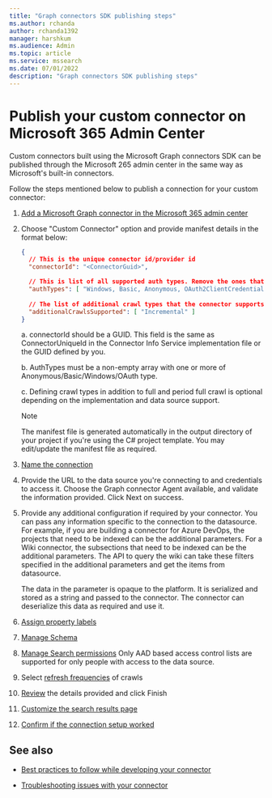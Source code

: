 ```yaml
---
title: "Graph connectors SDK publishing steps"
ms.author: rchanda
author: rchanda1392
manager: harshkum
ms.audience: Admin
ms.topic: article
ms.service: mssearch
ms.date: 07/01/2022
description: "Graph connectors SDK publishing steps"
---
```


# Publish your custom connector on Microsoft 365 Admin Center

Custom connectors built using the Microsoft Graph connectors SDK can be published through the Microsoft 265 admin center in the same way as Microsoft's built-in connectors.

Follow the steps mentioned below to publish a connection for your custom connector:

1. [Add a Microsoft Graph connector in the Microsoft 365 admin center](/microsoftsearch/configure-connector#step-1-add-a-microsoft-graph-connector-in-the-microsoft-365-admin-center)

2. Choose "Custom Connector" option and provide manifest details in the format below:

    ```json
    {
      // This is the unique connector id/provider id
      "connectorId": "<ConnectorGuid>",
    
      // This is list of all supported auth types. Remove the ones that the connector does not support.
      "authTypes": [ "Windows, Basic, Anonymous, OAuth2ClientCredentials" ],
      
      // The list of additional crawl types that the connector supports in addition to full and periodic full crawl. This is an optional field.
      "additionalCrawlsSupported": [ "Incremental" ]
    }

    ```

    a. connectorId should be a GUID. This field is the same as ConnectorUniqueId in the Connector Info Service implementation file or the GUID defined by you.

    b. AuthTypes must be a non-empty array with one or more of Anonymous/Basic/Windows/OAuth type.

    c. Defining crawl types in addition to full and period full crawl is optional depending on the implementation and data source support.

    >[!Note]
    > The manifest file is generated automatically in the output directory of your project if you're using the C# project template. You may edit/update the manifest file as required.

3. [Name the connection](/microsoftsearch/configure-connector#step-2-name-the-connection)

4. Provide the URL to the data source you're connecting to and credentials to access it. Choose the Graph connector Agent available, and validate the information provided. Click Next on success.

5. Provide any additional configuration if required by your connector. You can pass any information specific to the connection to the datasource. For example, if you are building a connector for Azure DevOps, the projects that need to be indexed can be the additional parameters. For a Wiki connector, the subsections that need to be indexed can be the additional parameters. The API to query the wiki can take these filters specified in the additional parameters and get the items from datasource.

    The data in the parameter is opaque to the platform. It is serialized and stored as a string and passed to the connector. The connector can deserialize this data as required and use it.

6. [Assign property labels](/microsoftsearch/configure-connector#step-6-assign-property-labels)

7. [Manage Schema](/microsoftsearch/configure-connector#step-7-manage-schema)

8. [Manage Search permissions](/microsoftsearch/configure-connector#step-5-manage-search-permissions) Only AAD based access control lists are supported for only people with access to the data source.

9. Select [refresh frequencies](/microsoftsearch/configure-connector#step-8-refresh-settings) of crawls

10. [Review](/microsoftsearch/configure-connector#step-9-review-connection) the details provided and click Finish

11. [Customize the search results page](/microsoftsearch/configure-connector#step-10-customize-the-search-results-page)

12. [Confirm if the connection setup worked](/microsoftsearch/configure-connector#step-11-confirm-if-the-connection-setup-worked)

## See also

* [Best practices to follow while developing your connector](/MicrosoftSearch/custom-connector-sdk-best-practices)

* [Troubleshooting issues with your connector](/MicrosoftSearch/custom-connector-sdk-troubleshooting)
